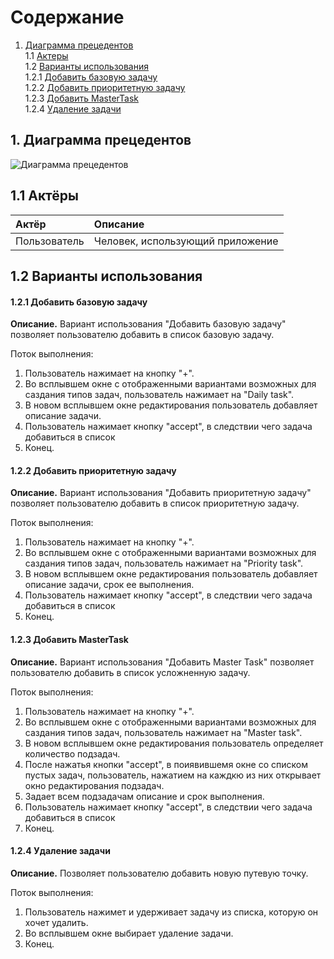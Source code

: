 # Содержание
1. [Диаграмма прецедентов](#1)<br>
1.1 [Актеры](#1.1)<br>
1.2 [Варианты использования](#1.2)<br>
1.2.1 [Добавить базовую задачу](#1.2.1)<br>
1.2.2 [Добавить приоритетную задачу](#1.2.2)<br>
1.2.3 [Добавить MasterTask](#1.2.3)<br>
1.2.4 [Удаление задачи](#1.2.4)<br>    
    
## 1. Диаграмма прецедентов<a name="1"></a> 

![Диаграмма прецедентов](https://github.com/LiL-Dicky/TaskMaster/blob/master/Диаграммы/Use%20case/UseCaseDiagram.png)


## 1.1 Актёры<a name="1.1"></a>

| Актёр | Описание |
|:--|:--|
| Пользователь | Человек, использующий приложение |

## 1.2 Варианты использования<a name="1.2"></a>

#### 1.2.1 Добавить базовую задачу<a name="1.2.1"></a>
**Описание.** Вариант использования "Добавить базовую задачу" позволяет пользователю добавить в список базовую задачу.

Поток выполнения:
1. Пользователь нажимает на кнопку "+".
2. Во всплывшем окне с отображенными вариантами возможных для саздания типов задач, пользователь нажимает на "Daily task".
3. В новом всплывшем окне редактирования пользователь добавляет описание задачи.
4. Пользователь нажимает кнопку "accept", в следствии чего задача добавиться в список 
5. Конец.

#### 1.2.2 Добавить приоритетную задачу<a name="1.2.2"></a>
**Описание.** Вариант использования "Добавить приоритетную задачу" позволяет пользователю добавить в список приоритетную задачу.

Поток выполнения:
1. Пользователь нажимает на кнопку "+".
2. Во всплывшем окне с отображенными вариантами возможных для саздания типов задач, пользователь нажимает на "Priority task".
3. В новом всплывшем окне редактирования пользователь добавляет описание задачи, срок ее выполнения.
4. Пользователь нажимает кнопку "accept", в следствии чего задача добавиться в список 
5. Конец.

#### 1.2.3 Добавить MasterTask<a name="1.2.3"></a>
**Описание.** Вариант использования "Добавить Master Task" позволяет пользователю добавить в список усложненную задачу.

Поток выполнения:
1. Пользователь нажимает на кнопку "+".
2. Во всплывшем окне с отображенными вариантами возможных для саздания типов задач, пользователь нажимает на "Master task".
3. В новом всплывшем окне редактирования пользователь определяет количество подзадач.
4. После нажатья кнопки "accept", в поиявившемя окне со списком пустых задач, пользователь, нажатием на каждкю из них открывает окно редактирования подзадач.
5. Задает всем подзадачам описание и срок выполнения.
6. Пользователь нажимает кнопку "accept", в следствии чего задача добавиться в список
7. Конец.

#### 1.2.4 Удаление задачи<a name="1.2.4"></a>
**Описание.** Позволяет пользователю добавить новую путевую точку.

Поток выполнения:
1. Пользователь нажимет и удерживает задачу из списка, которую он хочет удалить.
2. Во всплывшем окне выбирает удаление задачи.
3. Конец.
